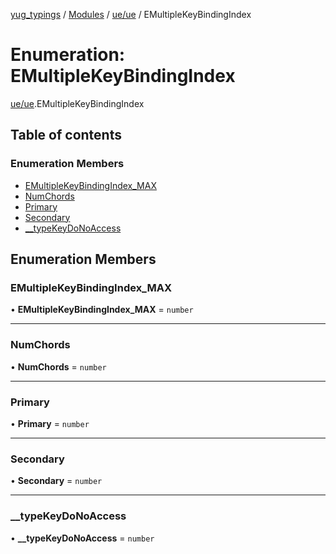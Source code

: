 [yug_typings](../README.md) / [Modules](../modules.md) / [ue/ue](../modules/ue_ue.md) / EMultipleKeyBindingIndex

# Enumeration: EMultipleKeyBindingIndex

[ue/ue](../modules/ue_ue.md).EMultipleKeyBindingIndex

## Table of contents

### Enumeration Members

- [EMultipleKeyBindingIndex\_MAX](ue_ue.EMultipleKeyBindingIndex.md#emultiplekeybindingindex_max)
- [NumChords](ue_ue.EMultipleKeyBindingIndex.md#numchords)
- [Primary](ue_ue.EMultipleKeyBindingIndex.md#primary)
- [Secondary](ue_ue.EMultipleKeyBindingIndex.md#secondary)
- [\_\_typeKeyDoNoAccess](ue_ue.EMultipleKeyBindingIndex.md#__typekeydonoaccess)

## Enumeration Members

### EMultipleKeyBindingIndex\_MAX

• **EMultipleKeyBindingIndex\_MAX** = `number`

___

### NumChords

• **NumChords** = `number`

___

### Primary

• **Primary** = `number`

___

### Secondary

• **Secondary** = `number`

___

### \_\_typeKeyDoNoAccess

• **\_\_typeKeyDoNoAccess** = `number`
